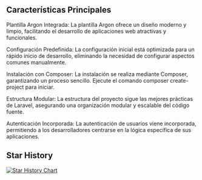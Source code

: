 ## Características Principales
Plantilla Argon Integrada: La plantilla Argon ofrece un diseño moderno y limpio, facilitando el desarrollo de aplicaciones web atractivas y funcionales.

Configuración Predefinida: La configuración inicial está optimizada para un rápido inicio de desarrollo, eliminando la necesidad de configurar aspectos comunes manualmente.

Instalación con Composer: La instalación se realiza mediante Composer, garantizando un proceso sencillo. Ejecute el comando composer create-project para iniciar.

Estructura Modular: La estructura del proyecto sigue las mejores prácticas de Laravel, asegurando una organización modular y escalable del código fuente.

Autenticación Incorporada: La autenticación de usuarios viene incorporada, permitiendo a los desarrolladores centrarse en la lógica específica de sus aplicaciones.

## Star History

[![Star History Chart](https://api.star-history.com/svg?repos=atsugula/FinanzasAtsu&type=Timeline)](https://star-history.com/#atsugula/FinanzasAtsu&Timeline)
